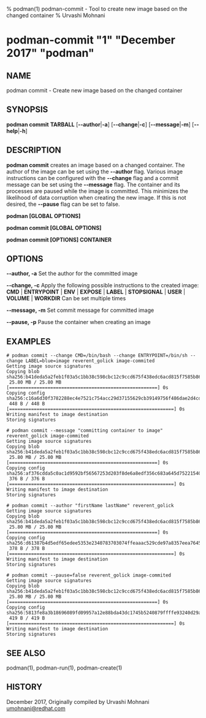 % podman(1) podman-commit - Tool to create new image based on the changed container
% Urvashi Mohnani
# podman-commit "1" "December 2017" "podman"

## NAME
podman commit - Create new image based on the changed container

## SYNOPSIS
**podman commit**
**TARBALL**
[**--author**|**-a**]
[**--change**|**-c**]
[**--message**|**-m**]
[**--help**|**-h**]

## DESCRIPTION
**podman commit** creates an image based on a changed container. The author of the
image can be set using the **--author** flag. Various image instructions can be
configured with the **--change** flag and a commit message can be set using the
**--message** flag. The container and its processes are paused while the image is
committed. This minimizes the likelihood of data corruption when creating the new
image. If this is not desired, the **--pause** flag can be set to false.

**podman [GLOBAL OPTIONS]**

**podman commit [GLOBAL OPTIONS]**

**podman commit [OPTIONS] CONTAINER**

## OPTIONS

**--author, -a**
Set the author for the committed image

**--change, -c**
Apply the following possible instructions to the created image:
**CMD** | **ENTRYPOINT** | **ENV** | **EXPOSE** | **LABEL** | **STOPSIGNAL** | **USER** | **VOLUME** | **WORKDIR**
Can be set multiple times

**--message, -m**
Set commit message for committed image

**--pause, -p**
Pause the container when creating an image

## EXAMPLES

```
# podman commit --change CMD=/bin/bash --change ENTRYPOINT=/bin/sh --change LABEL=blue=image reverent_golick image-commited
Getting image source signatures
Copying blob sha256:b41deda5a2feb1f03a5c1bb38c598cbc12c9ccd675f438edc6acd815f7585b86
 25.80 MB / 25.80 MB [======================================================] 0s
Copying config sha256:c16a6d30f3782288ec4e7521c754acc29d37155629cb39149756f486dae2d4cd
 448 B / 448 B [============================================================] 0s
Writing manifest to image destination
Storing signatures
```

```
# podman commit --message "committing container to image" reverent_golick image-commited
Getting image source signatures
Copying blob sha256:b41deda5a2feb1f03a5c1bb38c598cbc12c9ccd675f438edc6acd815f7585b86
 25.80 MB / 25.80 MB [======================================================] 0s
Copying config sha256:af376cdda5c0ac1d9592bf56567253d203f8de6a8edf356c683a645d75221540
 376 B / 376 B [============================================================] 0s
Writing manifest to image destination
Storing signatures
```

```
# podman commit --author "firstName lastName" reverent_golick
Getting image source signatures
Copying blob sha256:b41deda5a2feb1f03a5c1bb38c598cbc12c9ccd675f438edc6acd815f7585b86
 25.80 MB / 25.80 MB [======================================================] 0s
Copying config sha256:d61387b4d5edf65edee5353e2340783703074ffeaaac529cde97a8357eea7645
 378 B / 378 B [============================================================] 0s
Writing manifest to image destination
Storing signatures
```

```
# podman commit --pause=false reverent_golick image-commited
Getting image source signatures
Copying blob sha256:b41deda5a2feb1f03a5c1bb38c598cbc12c9ccd675f438edc6acd815f7585b86
 25.80 MB / 25.80 MB [======================================================] 0s
Copying config sha256:5813fe8a3b18696089fd09957a12e88bda43dc1745b5240879ffffe93240d29a
 419 B / 419 B [============================================================] 0s
Writing manifest to image destination
Storing signatures
```

## SEE ALSO
podman(1), podman-run(1), podman-create(1)

## HISTORY
December 2017, Originally compiled by Urvashi Mohnani <umohnani@redhat.com>
